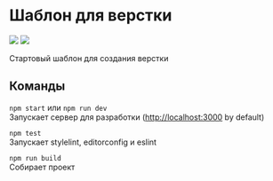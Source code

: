 # Шаблон для верстки
[![](https://github.com/wrgraff/starter/workflows/EditorConfig/badge.svg)](https://github.com/wrgraff/starter/actions?query=workflow%3AEditorConfig)
[![](https://github.com/wrgraff/starter/workflows/ESLint/badge.svg)](https://github.com/wrgraff/starter/actions?query=workflow%3AESLint)

Стартовый шаблон для создания верстки

## Команды

`npm start` или `npm run dev`  
Запускает сервер для разработки ([http://localhost:3000](http://localhost:3000) by default)

`npm test`  
Запускает stylelint, editorconfig и eslint

`npm run build`  
Собирает проект

